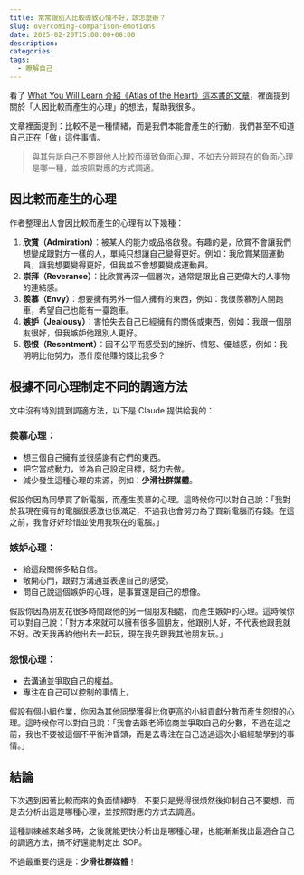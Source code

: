 ```yaml
---
title: 常常跟別人比較導致心情不好，該怎麼辦？
slug: overcoming-comparison-emotions
date: 2025-02-20T15:00:00+08:00
description:
categories:
tags:
  - 瞭解自己
---
```


看了 [What You Will Learn 介紹《Atlas of the Heart》這本書的文章](https://www.whatyouwilllearn.com/book/atlas-of-the-heart-brene-brown/)，裡面提到關於「人因比較而產生的心理」的想法，幫助我很多。

文章裡面提到：比較不是一種情緒，而是我們本能會產生的行動，我們甚至不知道自己正在「做」這件事情。

> 與其告訴自己不要跟他人比較而導致負面心理，不如去分辨現在的負面心理是哪一種，並按照對應的方式調適。

## 因比較而產生的心理

作者整理出人會因比較而產生的心理有以下幾種：

1. **欣賞（Admiration）**：被某人的能力或品格啟發。有趣的是，欣賞不會讓我們想變成跟對方一樣的人，單純只想讓自己變得更好。例如：我欣賞某個運動員，讓我想要變得更好，但我並不會想要變成運動員。
2. **崇拜（Reverance）**：比欣賞再深一個層次，通常是跟比自己更偉大的人事物的連結感。
3. **羨慕（Envy）**：想要擁有另外一個人擁有的東西，例如：我很羨慕別人開跑車，希望自己也能有一臺跑車。
4. **嫉妒（Jealousy）**：害怕失去自己已經擁有的關係或東西，例如：我跟一個朋友很好，但我嫉妒他跟別人更好。
5. **怨恨（Resentment）**：因不公平而感受到的挫折、憤怒、優越感，例如：我明明比他努力，憑什麼他賺的錢比我多？

## 根據不同心理制定不同的調適方法

文中沒有特別提到調適方法，以下是 Claude 提供給我的：

### 羨慕心理：

- 想三個自己擁有並很感謝有它們的東西。
- 把它當成動力，並為自己設定目標，努力去做。
- 減少發生這種心理的來源，例如：**少滑社群媒體**。

假設你因為同學買了新電腦，而產生羨慕的心理。這時候你可以對自己說：「我對於我現在擁有的電腦很感激也很滿足，不過我也會努力為了買新電腦而存錢。在這之前，我會好好珍惜並使用我現在的電腦。」

### 嫉妒心理：

- 給這段關係多點自信。
- 敞開心門，跟對方溝通並表達自己的感受。
- 問自己說這個嫉妒的心理，是事實還是自己的想像。

假設你因為朋友花很多時間跟他的另一個朋友相處，而產生嫉妒的心理。這時候你可以對自己說：「對方本來就可以擁有很多個朋友，他跟別人好，不代表他跟我就不好。改天我再約他出去一起玩，現在我先跟我其他朋友玩。」

### 怨恨心理：

- 去溝通並爭取自己的權益。
- 專注在自己可以控制的事情上。

假設有個小組作業，你因為其他同學獲得比你更高的小組貢獻分數而產生怨恨的心理。這時候你可以對自己說：「我會去跟老師協商並爭取自己的分數，不過在這之前，我也不要被這個不平衡沖昏頭，而是去專注在自己透過這次小組經驗學到的事情。」

## 結論

下次遇到因著比較而來的負面情緒時，不要只是覺得很煩然後抑制自己不要想，而是去分析出這是哪種心理，並按照對應的方式去調適。

這種訓練越來越多時，之後就能更快分析出是哪種心理，也能漸漸找出最適合自己的調適方法，搞不好還能制定出 SOP。

不過最重要的還是：**少滑社群媒體**！
